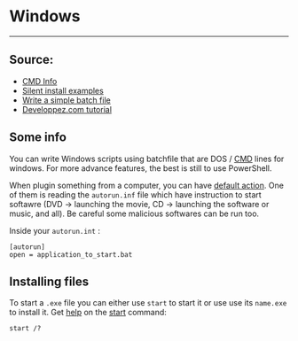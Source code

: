# Windows
---------

## Source:

- [CMD Info](http://steve-jansen.github.io/guides/windows-batch-scripting/part-1-getting-started.html)
- [Silent install examples](http://help.tracker-software.com/EUM/default.aspx?pageid=silent_installation_pro5)
- [Write a simple batch file](https://www.howtogeek.com/263177/how-to-write-a-batch-script-on-windows/)
- [Developpez.com tutorial](http://initscreen.developpez.com/tutoriels/batch/apprendre-la-programmation-de-script-batch/)

## Some info
You can write Windows scripts using batchfile that are DOS / [CMD](https://ss64.com/nt/) lines for windows. For more advance features, the best is still to use PowerShell.

When plugin something from a computer, you can have [default action](https://www.howtogeek.com/howto/windows-vista/disable-autoplay-in-windows-vista/). One of them is reading the `autorun.inf` file which have instruction to start softawre (DVD -> launching the movie, CD -> launching the software or music, and all). Be careful some malicious softwares can be run too.

Inside your `autorun.int` :

	[autorun]
	open = application_to_start.bat
	
## Installing files
To start a `.exe` file you can either use `start` to start it or use use its `name.exe` to install it.
Get [help](https://technet.microsoft.com/en-us/library/cc770297(v=ws.11).aspx) on the [start](https://ss64.com/nt/start.html) command:

    start /?